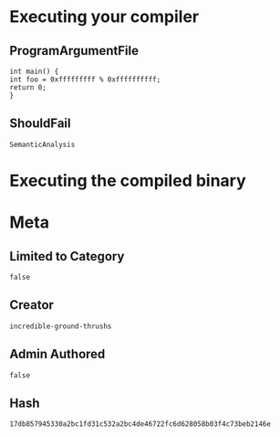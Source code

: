 # Executing your compiler

## ProgramArgumentFile

```
int main() {
int foo = 0xfffffffff % 0xffffffffff;
return 0;
}
```

## ShouldFail

```
SemanticAnalysis
```

# Executing the compiled binary

# Meta

## Limited to Category

```
false
```

## Creator

```
incredible-ground-thrushs
```

## Admin Authored

```
false
```

## Hash

```
17db857945330a2bc1fd31c532a2bc4de46722fc6d628058b03f4c73beb2146e
```
